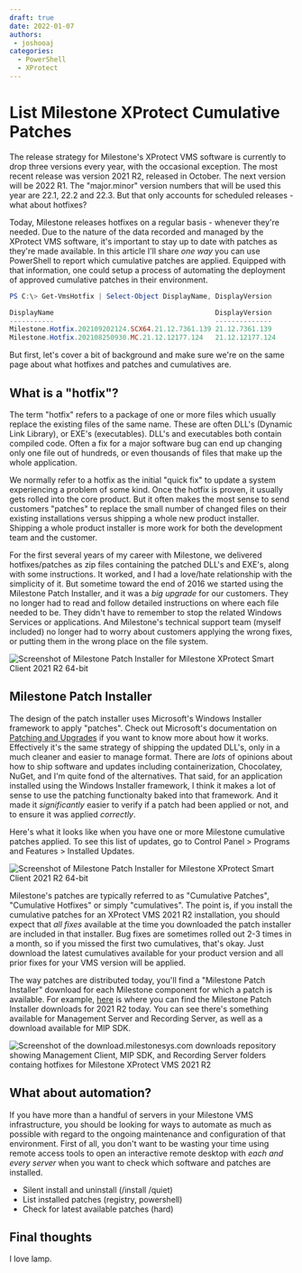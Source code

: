 ```yaml
---
draft: true
date: 2022-01-07
authors:
 - joshooaj
categories:
  - PowerShell
  - XProtect
---
```


# List Milestone XProtect Cumulative Patches

The release strategy for Milestone's XProtect VMS software is currently to drop three versions every year, with the occasional exception. The most recent release was version 2021 R2, released in October. The next version will be 2022 R1. The "major.minor" version numbers that will be used this year are 22.1, 22.2 and 22.3. But that only accounts for scheduled releases - what about hotfixes?

<!-- more -->

Today, Milestone releases hotfixes on a regular basis - whenever they're needed. Due to the nature of the data recorded and managed by the XProtect VMS software, it's important to stay up to date with patches as they're made available. In this article I'll share _one way_ you can use PowerShell to report which cumulative patches are applied. Equipped with that information, one could setup a process of automating the deployment of approved cumulative patches in their environment.

``` powershell title="Example: Get-VmsHotfix"
PS C:\> Get-VmsHotfix | Select-Object DisplayName, DisplayVersion

DisplayName                                        DisplayVersion 
-----------                                        -------------- 
Milestone.Hotfix.202109202124.SCX64.21.12.7361.139 21.12.7361.139 
Milestone.Hotfix.202108250930.MC.21.12.12177.124   21.12.12177.124
```

But first, let's cover a bit of background and make sure we're on the same page about what hotfixes and patches and cumulatives are.

## What is a "hotfix"?

The term "hotfix" refers to a package of one or more files which usually replace the existing files of the same name. These are often DLL's (Dynamic Link Library), or EXE's (executables). DLL's and executables both contain compiled code. Often a fix for a major software bug can end up changing only one file out of hundreds, or even thousands of files that make up the whole application.

We normally refer to a hotfix as the initial "quick fix" to update a system experiencing a problem of some kind. Once the hotfix is proven, it usually gets rolled into the core product. But it often makes the most sense to send customers "patches" to replace the small number of changed files on their existing installations versus shipping a whole new product installer. Shipping a whole product installer is more work for both the development team and the customer.

For the first several years of my career with Milestone, we delivered hotfixes/patches as zip files containing the patched DLL's and EXE's, along with some instructions. It worked, and I had a love/hate relationship with the simplicity of it. But sometime toward the end of 2016 we started using the Milestone Patch Installer, and it was a _big upgrade_ for our customers. They no longer had to read and follow detailed instructions on where each file needed to be. They didn't have to remember to stop the related Windows Services or applications. And Milestone's technical support team (myself included) no longer had to worry about customers applying the wrong fixes, or putting them in the wrong place on the file system.

![Screenshot of Milestone Patch Installer for Milestone XProtect Smart Client 2021 R2 64-bit](/assets/images/MilestonePatchInstaller.png)

## Milestone Patch Installer

The design of the patch installer uses Microsoft's Windows Installer framework to apply "patches". Check out Microsoft's documentation on [Patching and Upgrades](https://docs.microsoft.com/en-us/windows/win32/msi/patching-and-upgrades) if you want to know more about how it works. Effectively it's the same strategy of shipping the updated DLL's, only in a much cleaner and easier to manage format. There are _lots_ of opinions about how to ship software and updates including containerization, Chocolatey, NuGet, and I'm quite fond of the alternatives. That said, for an application installed using the Windows Installer framework, I think it makes a lot of sense to use the patching functionalty baked into that framework. And it made it _significantly_ easier to verify if a patch had been applied or not, and to ensure it was applied _correctly_.

Here's what it looks like when you have one or more Milestone cumulative patches applied. To see this list of updates, go to Control Panel > Programs and Features > Installed Updates.

![Screenshot of Milestone Patch Installer for Milestone XProtect Smart Client 2021 R2 64-bit](/assets/images/WindowsInstalledUpdates.png)

Milestone's patches are typically referred to as "Cumulative Patches", "Cumulative Hotfixes" or simply "cumulatives". The point is, if you install the cumulative patches for an XProtect VMS 2021 R2 installation, you should expect that _all fixes_ available at the time you downloaded the patch installer are included in that installer. Bug fixes are sometimes rolled out 2-3 times in a month, so if you missed the first two cumulatives, that's okay. Just download the latest cumulatives available for your product version and all prior fixes for your VMS version will be applied.

The way patches are distributed today, you'll find a "Milestone Patch Installer" download for each Milestone component for which a patch is available. For example, [here](https://supportcommunity.milestonesys.com/s/article/XProtect-2021-R2-cumulative-patch-installers?language=en_US) is where you can find the Milestone Patch Installer downloads for 2021 R2 today. You can see there's something available for Management Server and Recording Server, as well as a download available for MIP SDK.

![Screenshot of the download.milestonesys.com downloads repository showing Management Client, MIP SDK, and Recording Server folders containg hotfixes for Milestone XProtect VMS 2021 R2](/assets/images/2021R2-Cumulatives.png)

## What about automation?

If you have more than a handful of servers in your Milestone VMS infrastructure, you should be looking for ways to automate as much as possible with regard to the ongoing maintenance and configuration of that environment. First of all, you don't want to be wasting your time using remote access tools to open an interactive remote desktop with _each and every server_ when you want to check which software and patches are installed.

- Silent install and uninstall (/install /quiet)
- List installed patches (registry, powershell)
- Check for latest available patches (hard)

## Final thoughts

I love lamp.
